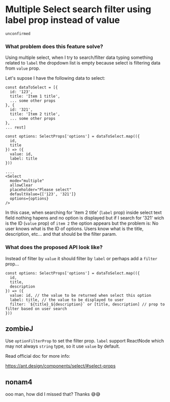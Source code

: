 # Multiple Select search filter using label prop instead of value

`unconfirmed`

### What problem does this feature solve?

Using multiple select, when I try to search/filter data typing something related to `label` the dropdown list is empty because select is filtering data from `value` prop.

Let's supose I have the following data to select:

```
const dataToSelect = [{
  id: '123',
  title: 'Item 1 title',
  ... some other props
}, {
  id: '321',
  title: 'Item 2 title',
  ... some other props
},
... rest]

const options: SelectProps['options'] = dataToSelect.map(({
  id,
  title
}) => ({
  value: id,
  label: title
}))

....
<Select
  mode="multiple"
  allowClear
  placeholder="Please select"
  defaultValue={['123', '321']}
  options={options}
/>
```

In this case, when searching for 'item 2 title' (`label` prop) inside select text field nothing hapens and no option is displayed but if I search for '321' wich is the ID (`value` prop) of `item 2` the option appears but the problem is: No user knows what is the ID of options. Users know what is the title, description, etc... and that should be the filter param.

### What does the proposed API look like?

Instead of filter by `value` it should filter by `label` or perhaps add a `filter` prop...

```
const options: SelectProps['options'] = dataToSelect.map(({
  id,
  title,
  description
}) => ({
  value: id, // the value to be returned when select this option
  label: title, // the value to be displayed to user
  filter: `${title}_${description}` or [title, description] // prop to filter based on user search
}))
```

<!-- generated by ant-design-issue-helper. DO NOT REMOVE -->

## zombieJ

Use `optionFilterProp` to set the filter prop. `label` support ReactNode which may not always `string` type, so it use `value` by default.

Read official doc for more info:

https://ant.design/components/select/#select-props

## nonam4

ooo man, how did I missed that? Thanks :sweat_smile::sweat_smile:
